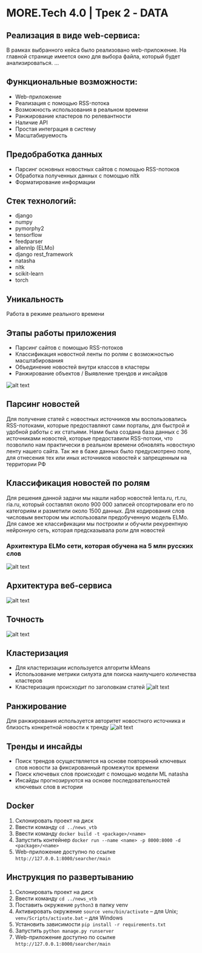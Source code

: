 # MORE.Tech 4.0 | Трек 2 - DATA

## Реализация в виде web-сервиса:

В рамках выбранного кейса было реализовано web-приложение. На главной странице имеется окно для выбора файла, который будет анализироваться. ...

## Функциональные возможности:
- Web-приложение
- Реализация с помощью RSS-потока
- Возможность использования в реальном времени
- Ранжирование кластеров по релевантности
- Наличие API
- Простая интеграция в систему
- Масштабируемость

## Предобработка данных
- Парсинг основных новостных сайтов с помощью RSS-потоков
- Обработка полученных данных с помощью nltk
- Форматирование информации

## Стек технологий:

* django
* numpy
* pymorphy2
* tensorflow
* feedparser
* allennlp (ELMo)
* django rest_framework
* natasha
* nltk
* scikit-learn
* torch


## Уникальность
Работа в режиме реального времени

## Этапы работы приложения
* Парсинг сайтов с помощью RSS-потоков
* Классификация новостной ленты по ролям с возможностью масштабирования
* Объединение новостей внутри классов в кластеры
* Ранжирование объектов / Выявление трендов и инсайдов

![alt text](https://github.com/xakermonkey/news_vtb/blob/main/app.jpg?raw=true)

## Парсинг новостей 
Для получение статей с новостных источников мы воспользовались RSS-потоками, которые предоставляют сами порталы, 
для быстрой и удобной работы с их статьями. Нами была создана база данных с 36 источниками новостей, которые предоставили RSS-потоки, что позволило нам практически в реальном времени обновлять новостную 
ленту нашего сайта. Так же в баже данных было предусмотрено поле, для отнесения тех или иных источников новостей к запрещенным на территории РФ
## Классификация новостей по ролям
Для решения данной задачи мы нашли набор новостей lenta.ru, rt.ru, ria.ru, 
который составлял около 900 000 записей отсортировали его по категориям и разметили 
около 1500 данных.
Для кодирования слов числовым вектором мы использовали предобученную модель ELMo.
Для самое же классификации мы построили и обучили рекурентную нейронную сеть, которая предсказывала роли для новостей
### Архитектура ELMo сети, которая обучена на 5 млн русских слов
![alt text](https://github.com/xakermonkey/news_vtb/blob/main/arch.gif?raw=true)

## Архитектура веб-сервиса
![alt text](https://github.com/xakermonkey/news_vtb/blob/main/arhp.png?raw=true)

## Точность
![alt text](https://github.com/xakermonkey/news_vtb/blob/main/ex.jpeg?raw=true)

## Кластеризация
- Для кластеризации используется алгоритм kMeans
- Использование метрики силуэта для поиска наилучшего количества кластеров
- Кластеризация происходит по заголовкам статей
![alt text](https://github.com/xakermonkey/news_vtb/blob/main/klast.jpeg?raw=true)


## Ранжирование
Для ранжирования используется авторитет новостного источника и близость конкретной новости к тренду
![alt text](https://github.com/xakermonkey/news_vtb/blob/main/ranzh.jpg?raw=true)

## Тренды и инсайды
- Поиск трендов осуществляется на основе повторений ключевых слов новости за фиксированный промежуток времени
- Поиск ключевых слов происходит с помощью модели ML natasha
- Инсайды прогнозируются на основе последовательностей ключевых слов в истории

## Docker
1. Склонировать проект на диск
4. Ввести команду `cd ../news_vtb`
5. Ввести команду `docker build -t <package>/<name>`
6. Запустить контейнер `docker run --name <name> -p 8000:8000 -d <package>/<name>`
7. Web-приложение доступно по ссылке `http://127.0.0.1:8000/searcher/main`

## Инструкция по развертыванию
1. Склонировать проект на диск
4. Ввести команду `cd ../news_vtb`
5. Поставить окружение `python3` в папку venv
6. Активировать окружение `source venv/bin/activate` – для Unix; `venv/Scripts/activate.bat` – для Windows
7. Установить зависимости `pip install -r requirements.txt`
8. Запустить `python manage.py runserver`
9. Web-приложение доступно по ссылке `http://127.0.0.1:8000/searcher/main`
